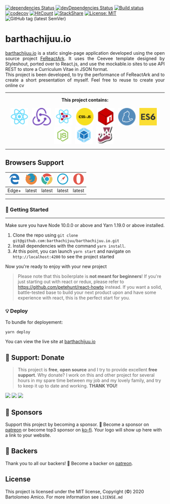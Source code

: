 [![dependencies Status](https://david-dm.org/barthachijuu/FeReactArk/status.svg)](https://david-dm.org/barthachijuu/FeReactArk)
[![devDependencies Status](https://david-dm.org/barthachijuu/FeReactArk/dev-status.svg)](https://david-dm.org/barthachijuu/FeReactArk?type=dev)
[![Build status](https://ci.appveyor.com/api/projects/status/saso16r3rot27j3p?svg=true)](https://ci.appveyor.com/project/barthachijuu/barthachijuu-io)
[![codecov](https://codecov.io/gh/barthachijuu/barthachijuu.io/branch/master/graph/badge.svg)](https://codecov.io/gh/barthachijuu/barthachijuu.io)
[![HitCount](http://hits.dwyl.com/barthachijuu/barthachijuuio.svg)](http://hits.dwyl.com/barthachijuu/barthachijuuio)
[![StackShare](http://img.shields.io/badge/tech-stack-0690fa.svg?style=flat)](https://stackshare.io/barthachijuu/frontend)
[![License: MIT](https://img.shields.io/badge/License-MIT-yellow.svg)](https://opensource.org/licenses/MIT)
![GitHub tag (latest SemVer)](https://img.shields.io/github/v/tag/barthachijuu/barthachijuu.io?sort=semver&style=plastic)

# barthachijuu.io

<div align="justify"><a href="https:\\barthachijuu.io">barthachijuu.io</a> is a static single-page application developed using the open source project
<a href="https://github.com/barthachijuu/FeReactArk">FeReactArk</a>. It uses the Ceevee template designed by Styleshout, ported over to React.js,
and use the mockable.io sites to use API REST to store a Curriculum Vitae in JSON format.</div>
<div align="justify">This project is been developed, to try the performance of FeReactArk and to create a short presentation of myself. Feel free to reuse
to create your online cv</div>

---

<div align="center"><strong>This project contains:</strong></div>
<br />
<div align="center">
<img src="./repo_readme_assets/react.png" height="55">&nbsp;&nbsp;
<img src="./repo_readme_assets/redux.png" height="55">&nbsp;&nbsp;
<img src="./repo_readme_assets/router.png" height="55">&nbsp;&nbsp;
<img src="./repo_readme_assets/cssinjs.png" height="55">&nbsp;&nbsp;
<img src="./repo_readme_assets/logo-npm.png" height="55">&nbsp;&nbsp;
<img src="./repo_readme_assets/yarn.png" height="55">&nbsp;&nbsp;
<img src="./repo_readme_assets/logo-es6.png" height="55">&nbsp;&nbsp;
<img src="./repo_readme_assets/logo-node.png" height="55">&nbsp;&nbsp;
<img src="./repo_readme_assets/logo-webpack.png" height="55">&nbsp;&nbsp;
<img src="./repo_readme_assets/jest.png" height="55">&nbsp;&nbsp;
</div>

---

## Browsers Support

| <img src="./repo_readme_assets/browsers/browser-ie.svg" height="35"> | <img src="./repo_readme_assets/browsers/browser-firefox.svg" height="35"> | <img src="./repo_readme_assets/browsers/browser-chrome.svg" height="35"> | <img src="./repo_readme_assets/browsers/browser-safari.svg" height="35"> | <img src="./repo_readme_assets/browsers/browser-opera.svg" height="35"> |
| ------------------------------------------------------------ | ------------------------------------------------------------ | ------------------------------------------------------------ | ------------------------------------------------------------ | ------------------------------------------------------------ |
| Edge+                                                        | latest                                                       | latest                                                       | latest                                                       | latest                                                       |

---

### 🚀 Getting Started

---

Make sure you have Node 10.0.0 or above and Yarn 1.19.0 or above installed.

1. Clone the repo using `git clone git@github.com:barthachijuu/barthachijuu.io.git`
2. Install dependencies with the command `yarn install`.
3. At this point, you can launch `yarn start` and navigate on `http://localhost:4200` to see the project started

Now you're ready to enjoy with your new project

> Please note that this boilerplate is **not meant for beginners**! If you're just starting out with react or redux, please refer to <https://github.com/petehunt/react-howto> instead. If you want a solid, battle-tested base to build your next product upon and have some experience with react, this is the perfect start for you.

### 💡 Deploy

To bundle for deployement:

``` sh
yarn deploy
```

You can view the live site at [barthachijuu.io](https:\\barthachijuu.ghithub.io)

## 🎁 Support: Donate

> This project is **free**, **open source** and I try to provide excellent **free support**. Why donate? I work on this and other project for several hours in my spare time between my job and my lovely family, and try to keep it up to date and working. **THANK YOU!**

[![](https://img.shields.io/badge/donate-paypal-005EA6.svg?logo=paypal)](https://www.paypal.me/barthachijuu) [![](https://img.shields.io/badge/donate-patreon-F87668.svg?logo=patreon)](https://www.patreon.com/barthachijuu)  [![](https://img.shields.io/badge/donate-ko--fi-29abe0.svg?logo=ko-fi)](https://ko-fi.com/barthachijuu)

## 👑 Sponsors

Support this project by becoming a sponsor. 🙏 Become a sponsor on [patreon](https://www.patreon.com/join/barthachijuu) or become top3 sponsor on [ko-fi](https://ko-fi.com/barthachijuu). Your logo will show up here with a link to your website.

## 👔 Backers

Thank you to all our backers! 🙏 Become a backer on [patreon](https://www.patreon.com/join/barthachijuu).

## License

This project is licensed under the MIT license, Copyright (©) 2020 Bartolomeo Amico. For more information see `LICENSE.md`
